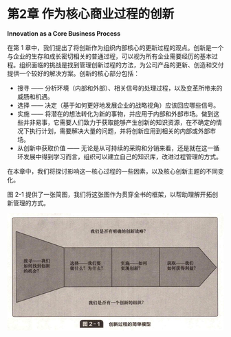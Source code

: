 # 第2章 作为核心商业过程的创新

**Innovation as a Core Business Process**&#x20;



&#x20;       在第 1 章中，我们提出了将创新作为组织内部核心的更新过程的观点。创新是一个与企业的生存和成长密切相关的普通过程，可以视为所有企业需要经历的基本过程。组织面临的挑战是找到管理创新过程的方法，为公司产品的更新、创造和交付提供一个较好的解决方案。创新的核心部分包括：

* 搜寻 —— 分析环境（内部和外部）、相关信号的处理过程，以及变革所带来的威肠和机遇。
* 选择 —— 决定（基于如何更好地发展企业的战略视角）应该回应哪些信号。&#x20;
* 实施 —— 将潜在的想法转化为新的事物，并应用于内部和外部市场。做到这些并非易事，它需要人们致力于获取能够产生创新的知识资源，在不确定的情况下执行计划，需要解决大量的问题，并将创新应用到相关的内部或外部市场。&#x20;
* 从创新中获取价值 —— 无论是从可持续的采购和分销来看，还是就在这一循环发展中得到学习而言，组织可以建立自己的知识库，改进过程管理的方式。&#x20;

&#x20;       在本章中，我们将探讨影响这一核心过程的一些因素，以及核心创新主题的不同变化。&#x20;

&#x20;       图 2-1 提供了一张简图，我们将这张图作为贯穿全书的框架，以帮助理解开拓创新管理的方式。

![](../.gitbook/assets/2-1.jpg)

